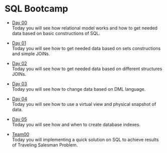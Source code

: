 # SQL Bootcamp

- [Day 00](Day00) \
  Today you will see how relational model works and how to get needed data based on basic constructions of SQL.

- [Day 01](Day01) \
  Today you will see how to get needed data based on sets constructions and simple JOINs.

- [Day 02](Day02) \
  Today you will see how to get needed data based on different structures JOINs.

- [Day 03](Day03) \
  Today you will see how to change data based on DML language.

- [Day 04](Day04) \
  Today you will see how to use a virtual view and physical snapshot of data.

- [Day 05](Day05) \
  Today you will see how and when to create database indexes.

- [Team00](Team00) \
  Today you will implementing a quick solution on SQL to achieve results of Traveling Salesman Problem.
